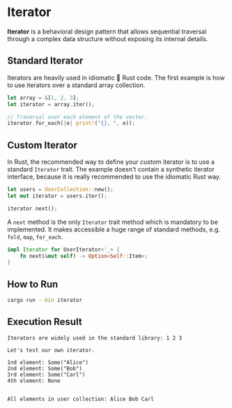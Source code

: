 # Iterator

**Iterator** is a behavioral design pattern that allows sequential traversal
through a complex data structure without exposing its internal details.

## Standard Iterator

Iterators are heavily used in idiomatic 🦀 Rust code. The first example is
how to use iterators over a standard array collection.

```rust
let array = &[1, 2, 3];
let iterator = array.iter();

// Traversal over each element of the vector.
iterator.for_each(|e| print!("{}, ", e));
```

## Custom Iterator

In Rust, the recommended way to define your _custom_ iterator is to use a
standard `Iterator` trait. The example doesn't contain a synthetic iterator
interface, because it is really recommended to use the idiomatic Rust way.

```rust
let users = UserCollection::new();
let mut iterator = users.iter();

iterator.next();
```

A `next` method is the only `Iterator` trait method which is mandatory to be
implemented. It makes accessible a huge range of standard methods,
e.g. `fold`, `map`, `for_each`.

```rust
impl Iterator for UserIterator<'_> {
    fn next(&mut self) -> Option<Self::Item>;
}
```

## How to Run

```bash
cargo run --bin iterator
```

## Execution Result

```
Iterators are widely used in the standard library: 1 2 3

Let's test our own iterator.

1nd element: Some("Alice")
2nd element: Some("Bob")
3rd element: Some("Carl")
4th element: None


All elements in user collection: Alice Bob Carl
```
